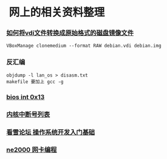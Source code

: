 #  网上的相关资料整理


### [如何将vdi文件转换成原始格式的磁盘镜像文件](https://superuser.com/questions/241269/exporting-a-virtualbox-vdi-to-a-harddrive-to-boot-it-natively)

    VBoxManage clonemedium --format RAW debian.vdi debian.img

### 反汇编

    objdump -l lan_os > disasm.txt
    makefile 要加上 gcc -g

### [bios int 0x13](https://blog.csdn.net/zxl3901/article/details/50072539)

### [内核中断号列表](http://www.360doc.com/content/11/0506/08/6580811_114716856.shtml)

### [看雪论坛 操作系统开发入门基础](https://bbs.pediy.com/thread-248745.htm)

### [ne2000 网卡编程](https://www.docin.com/p-1251912432.html)

